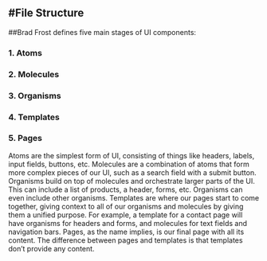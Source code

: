 #File Structure
------

##Brad Frost defines five main stages of UI components:

### 1. Atoms
### 2. Molecules
### 3. Organisms
### 4. Templates
### 5. Pages

Atoms are the simplest form of UI, consisting of things like headers, labels, input fields, buttons, etc.
Molecules are a combination of atoms that form more complex pieces of our UI, such as a search field with a submit button.
Organisms build on top of molecules and orchestrate larger parts of the UI. This can include a list of products, a header, forms, etc. Organisms can even include other organisms.
Templates are where our pages start to come together, giving context to all of our organisms and molecules by giving them a unified purpose. For example, a template for a contact page will have organisms for headers and forms, and molecules for text fields and navigation bars.
Pages, as the name implies, is our final page with all its content. The difference between pages and templates is that templates don’t provide any content.